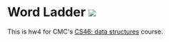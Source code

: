 # Word Ladder ![](https://api.travis-ci.com/peter-dimitrov/word_ladder.svg?branch=master)

This is hw4 for CMC's [CS46: data structures](https://github.com/mikeizbicki/cmc-csci046) course.
